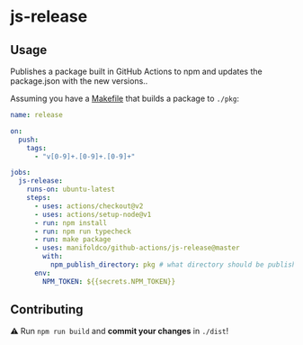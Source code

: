 # js-release

## Usage

Publishes a package built in GitHub Actions to npm and updates the package.json with the new versions..

Assuming you have a [Makefile][makefile-example] that builds a package to `./pkg`:

```yaml
name: release

on:
  push:
    tags:
      - "v[0-9]+.[0-9]+.[0-9]+"

jobs:
  js-release:
    runs-on: ubuntu-latest
    steps:
      - uses: actions/checkout@v2
      - uses: actions/setup-node@v1
      - run: npm install
      - run: npm run typecheck
      - run: make package
      - uses: manifoldco/github-actions/js-release@master
        with:
          npm_publish_directory: pkg # what directory should be published to npm
      env:
        NPM_TOKEN: ${{secrets.NPM_TOKEN}}
```

[makefile-example]: https://github.com/manifoldco/manifold-plan-table/blob/master/Makefile

## Contributing

⚠️ Run `npm run build` and **commit your changes** in `./dist`!
